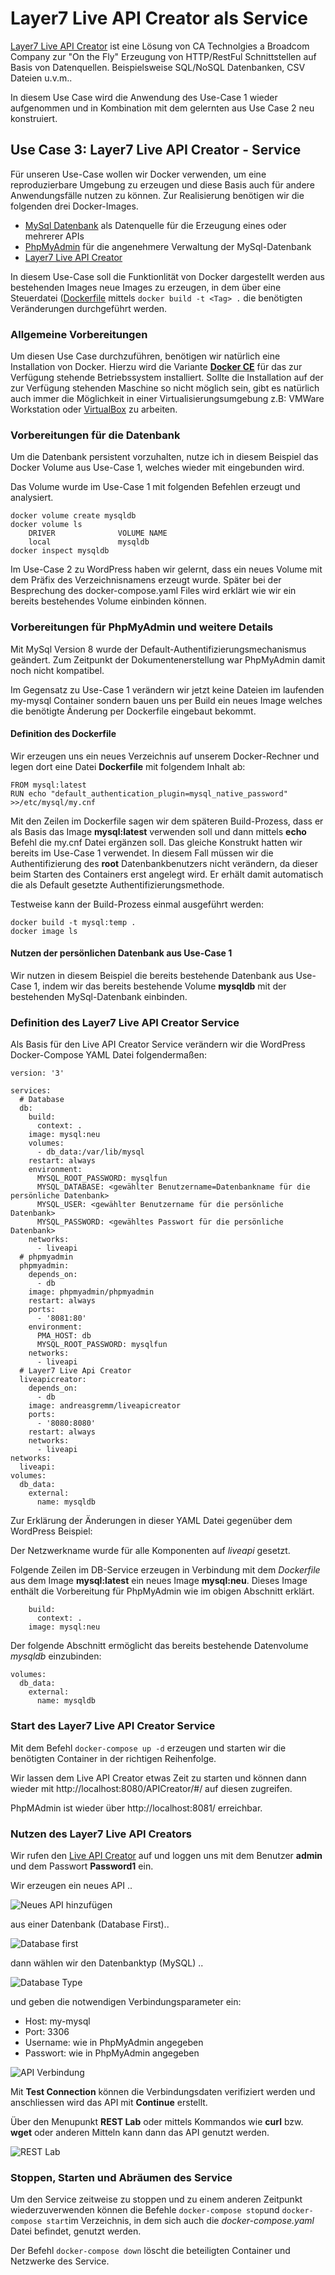 # Layer7 Live API Creator als Service
[Layer7 Live API Creator](https://www.ca.com/de/products/ca-live-api-creator.html) ist eine Lösung von CA Technolgies a Broadcom Company zur "On the Fly" Erzeugung von HTTP/RestFul Schnittstellen auf Basis von Datenquellen. Beispielsweise SQL/NoSQL Datenbanken, CSV Dateien u.v.m..

In diesem Use Case wird die Anwendung des Use-Case 1 wieder aufgenommen und in Kombination mit dem gelernten aus Use Case 2 neu konstruiert.

## Use Case 3: Layer7 Live API Creator - Service

Für unseren Use-Case wollen wir Docker verwenden, um eine reproduzierbare Umgebung zu erzeugen und diese Basis auch für andere Anwendungsfälle nutzen zu können.
Zur Realisierung benötigen wir die folgenden drei Docker-Images.

* [MySql Datenbank](https://hub.docker.com/_/mysql) als Datenquelle für die Erzeugung eines oder mehrerer APIs
* [PhpMyAdmin](https://hub.docker.com/r/phpmyadmin/phpmyadmin/) für die angenehmere Verwaltung der MySql-Datenbank
* [Layer7 Live API Creator](https://hub.docker.com/r/caliveapicreator/5.2.00)

In diesem Use-Case soll die Funktionlität von Docker dargestellt werden aus bestehenden Images neue Images zu erzeugen, in dem über eine Steuerdatei ([Dockerfile](https://docs.docker.com/engine/reference/builder/) mittels ```docker build -t <Tag> .``` die benötigten Veränderungen durchgeführt werden.

### Allgemeine Vorbereitungen 
Um diesen Use Case durchzuführen, benötigen wir natürlich eine Installation von Docker.
Hierzu wird die Variante [**Docker CE**](https://docs.docker.com/install/) für das zur Verfügung stehende Betriebssystem installiert. 
Sollte die Installation auf der zur Verfügung stehenden Maschine so nicht möglich sein, gibt es natürlich auch immer die Möglichkeit in einer Virtualisierungsumgebung z.B: VMWare Workstation oder [VirtualBox](https://www.virtualbox.org/) zu arbeiten.

### Vorbereitungen für die Datenbank
Um die Datenbank persistent vorzuhalten, nutze ich in diesem Beispiel das Docker Volume aus Use-Case 1, welches wieder mit eingebunden wird.

Das Volume wurde im Use-Case 1 mit folgenden Befehlen erzeugt und analysiert.

```
docker volume create mysqldb
docker volume ls
	DRIVER              VOLUME NAME
	local               mysqldb
docker inspect mysqldb
```
Im Use-Case 2 zu WordPress haben wir gelernt, dass ein neues Volume mit dem Präfix des Verzeichnisnamens erzeugt wurde. Später bei der Besprechung des docker-compose.yaml Files wird erklärt wie wir ein bereits bestehendes Volume einbinden können.

### Vorbereitungen für PhpMyAdmin und weitere Details

Mit MySql Version 8 wurde der Default-Authentifizierungsmechanismus geändert. Zum Zeitpunkt der Dokumentenerstellung war PhpMyAdmin damit noch nicht kompatibel.

Im Gegensatz zu Use-Case 1 verändern wir jetzt keine Dateien im laufenden my-mysql Container sondern bauen uns per Build ein neues Image welches die benötigte Änderung per Dockerfile eingebaut bekommt.

#### Definition des Dockerfile

Wir erzeugen uns ein neues Verzeichnis auf unserem Docker-Rechner und legen dort eine Datei **Dockerfile** mit folgendem Inhalt ab:

```
FROM mysql:latest
RUN echo "default_authentication_plugin=mysql_native_password" >>/etc/mysql/my.cnf
```
Mit den Zeilen im Dockerfile sagen wir dem späteren Build-Prozess, dass er als Basis das Image **mysql:latest** verwenden soll und dann mittels **echo** Befehl die my.cnf Datei ergänzen soll. Das gleiche Konstrukt hatten wir bereits im Use-Case 1 verwendet. In diesem Fall müssen wir die Authentifizierung des **root** Datenbankbenutzers nicht verändern, da dieser beim Starten des Containers erst angelegt wird. Er erhält damit automatisch die als Default gesetzte Authentifizierungsmethode.

Testweise kann der Build-Prozess einmal ausgeführt werden:

```
docker build -t mysql:temp .
docker image ls
```

#### Nutzen der persönlichen Datenbank aus Use-Case 1

Wir nutzen in diesem Beispiel die bereits bestehende Datenbank aus Use-Case 1, indem wir das bereits bestehende Volume **mysqldb** mit der bestehenden MySql-Datenbank einbinden.

### Definition des Layer7 Live API Creator Service

Als Basis für den Live API Creator Service verändern wir die WordPress Docker-Compose YAML Datei folgendermaßen:

```
version: '3'

services:
  # Database
  db:
    build:
      context: .
    image: mysql:neu
    volumes:
      - db_data:/var/lib/mysql
    restart: always
    environment:
      MYSQL_ROOT_PASSWORD: mysqlfun
      MYSQL_DATABASE: <gewählter Benutzername=Datenbankname für die persönliche Datenbank>
      MYSQL_USER: <gewählter Benutzername für die persönliche Datenbank>
      MYSQL_PASSWORD: <gewähltes Passwort für die persönliche Datenbank>
    networks:
      - liveapi
  # phpmyadmin
  phpmyadmin:
    depends_on:
      - db
    image: phpmyadmin/phpmyadmin
    restart: always
    ports:
      - '8081:80'
    environment:
      PMA_HOST: db
      MYSQL_ROOT_PASSWORD: mysqlfun
    networks:
      - liveapi
  # Layer7 Live Api Creator
  liveapicreator:
    depends_on:
      - db
    image: andreasgremm/liveapicreator
    ports:
      - '8080:8080'
    restart: always
    networks:
      - liveapi
networks:
  liveapi:
volumes:
  db_data:
    external:
      name: mysqldb
```
Zur Erklärung der Änderungen in dieser YAML Datei gegenüber dem WordPress Beispiel:

Der Netzwerkname wurde für alle Komponenten auf *liveapi* gesetzt.

Folgende Zeilen im DB-Service erzeugen in Verbindung mit dem *Dockerfile* aus dem Image **mysql:latest** ein neues Image **mysql:neu**. Dieses Image enthält die Vorbereitung für PhpMyAdmin wie im obigen Abschnitt erklärt.

```
    build:
      context: .
    image: mysql:neu
```

Der folgende Abschnitt ermöglicht das bereits bestehende Datenvolume *mysqldb* einzubinden:

```
volumes:
  db_data:
    external:
      name: mysqldb
```

### Start des Layer7 Live API Creator Service
Mit dem Befehl ```docker-compose up -d``` erzeugen und starten wir die benötigten Container in der richtigen Reihenfolge.

Wir lassen dem Live API Creator etwas Zeit zu starten und können dann wieder mit http://localhost:8080/APICreator/#/ auf diesen zugreifen.

PhpMAdmin ist wieder über http://localhost:8081/ erreichbar.

### Nutzen des Layer7 Live API Creators
Wir rufen den [Live API Creator](http://localhost:8080/APICreator/#/) auf und loggen uns mit dem Benutzer **admin** und dem Passwort **Password1** ein.

Wir erzeugen ein neues API ..

![Neues API hinzufügen](../Layer7APICreator/Create_New_API.png)

aus einer Datenbank (Database First)..

![Database first](../Layer7APICreator/Databse_First.png)

dann wählen wir den Datenbanktyp (MySQL) ..

![Database Type](../Layer7APICreator/Select_DB_Type.png)

 und geben die notwendigen Verbindungsparameter ein:
* Host: my-mysql
* Port: 3306
* Username: wie in PhpMyAdmin angegeben
* Passwort: wie in PhpMyAdmin angegeben 

![API Verbindung](API_Connection.jpg)

Mit **Test Connection** können die Verbindungsdaten verifiziert werden und anschliessen wird das API mit **Continue** erstellt.

Über den Menupunkt **REST Lab** oder mittels Kommandos wie **curl** bzw. **wget** oder anderen Mitteln kann dann das API genutzt werden.

![REST Lab](../Layer7APICreator/Rest_Lab.png)


### Stoppen, Starten und Abräumen des Service
Um den Service zeitweise zu stoppen und zu einem anderen Zeitpunkt wiederzuverwenden können die Befehle ```docker-compose stop```und ```docker-compose start```im Verzeichnis, in dem sich auch die *docker-compose.yaml* Datei befindet, genutzt werden.

Der Befehl ```docker-compose down``` löscht die beteiligten Container und Netzwerke des Service.
